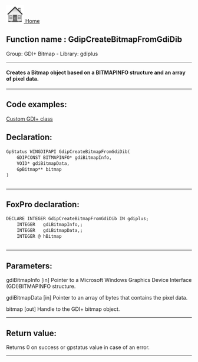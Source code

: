 [<img src="../../images/home.png"> Home ](https://github.com/VFPX/Win32API)  

## Function name : GdipCreateBitmapFromGdiDib
Group: GDI+ Bitmap - Library: gdiplus    
***  


#### Creates a Bitmap object based on a BITMAPINFO structure and an array of pixel data.
***  


## Code examples:
[Custom GDI+ class](../../samples/sample_450.md)  

## Declaration:
```foxpro  
GpStatus WINGDIPAPI GdipCreateBitmapFromGdiDib(
	GDIPCONST BITMAPINFO* gdiBitmapInfo,
	VOID* gdiBitmapData,
	GpBitmap** bitmap
)
  
```  
***  


## FoxPro declaration:
```foxpro  
DECLARE INTEGER GdipCreateBitmapFromGdiDib IN gdiplus;
	INTEGER   gdiBitmapInfo,;
	INTEGER   gdiBitmapData,;
	INTEGER @ hBitmap
  
```  
***  


## Parameters:
gdiBitmapInfo
[in] Pointer to a Microsoft Windows Graphics Device Interface (GDI)BITMAPINFO structure.

gdiBitmapData
[in] Pointer to an array of bytes that contains the pixel data.

bitmap
[out] Handle to the GDI+ bitmap object.  
***  


## Return value:
Returns 0 on success or gpstatus value in case of an error.  
***  

